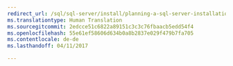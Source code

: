 ```yaml
--- 
redirect_url: /sql/sql-server/install/planning-a-sql-server-installation
ms.translationtype: Human Translation
ms.sourcegitcommit: 2edcce51c6822a89151c3c3c76fbaacb5edd54f4
ms.openlocfilehash: 55e61ef58606d634b0a8b2837e029f479b7fa705
ms.contentlocale: de-de
ms.lasthandoff: 04/11/2017

--- 
```


